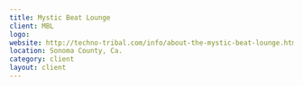 ```yaml
---
title: Mystic Beat Lounge
client: MBL
logo: 
website: http://techno-tribal.com/info/about-the-mystic-beat-lounge.html
location: Sonoma County, Ca.
category: client
layout: client
---
```


